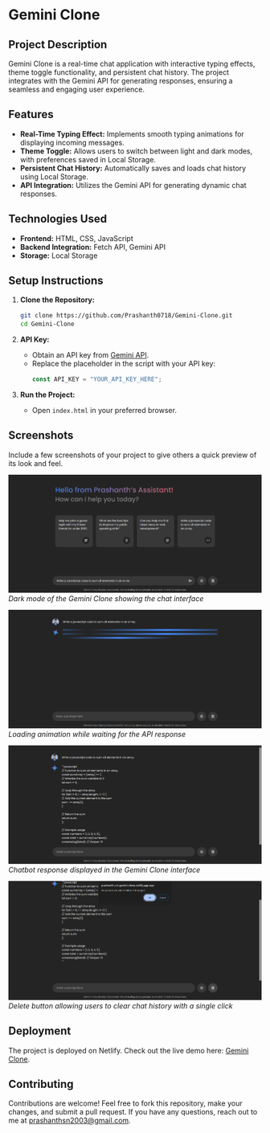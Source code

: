 # Gemini Clone

## Project Description
Gemini Clone is a real-time chat application with interactive typing effects, theme toggle functionality, and persistent chat history. The project integrates with the Gemini API for generating responses, ensuring a seamless and engaging user experience.

## Features
- **Real-Time Typing Effect:** Implements smooth typing animations for displaying incoming messages.
- **Theme Toggle:** Allows users to switch between light and dark modes, with preferences saved in Local Storage.
- **Persistent Chat History:** Automatically saves and loads chat history using Local Storage.
- **API Integration:** Utilizes the Gemini API for generating dynamic chat responses.

## Technologies Used
- **Frontend:** HTML, CSS, JavaScript
- **Backend Integration:** Fetch API, Gemini API
- **Storage:** Local Storage

## Setup Instructions
1. **Clone the Repository:**
   ```bash
   git clone https://github.com/Prashanth0718/Gemini-Clone.git
   cd Gemini-Clone
   ```

2. **API Key:**
   - Obtain an API key from [Gemini API](https://ai.google.dev/gemini-api/docs/api-key).
   - Replace the placeholder in the script with your API key:
     ```javascript
     const API_KEY = "YOUR_API_KEY_HERE";
     ```

3. **Run the Project:**
   - Open `index.html` in your preferred browser.

## Screenshots
Include a few screenshots of your project to give others a quick preview of its look and feel.

![Dark Mode Screenshot](assets/InterfaceScreenshot.png)
*Dark mode of the Gemini Clone showing the chat interface*

![Loading Animation Screenshot](assets/LoadingScreenshot.png)
*Loading animation while waiting for the API response*

![Response Given Screenshot](assets/ResponseScreenshot.png)
*Chatbot response displayed in the Gemini Clone interface*

![Delete Button Screenshot](assets/DeleteScreenshot.png)
*Delete button allowing users to clear chat history with a single click*

## Deployment
The project is deployed on Netlify. Check out the live demo here: [Gemini Clone](https://prashanth-s-n-gemini-clone.netlify.app/).

## Contributing
Contributions are welcome! Feel free to fork this repository, make your changes, and submit a pull request. If you have any questions, reach out to me at [prashanthsn2003@gmail.com](mailto:prashanthsn2003@gmail.com).
